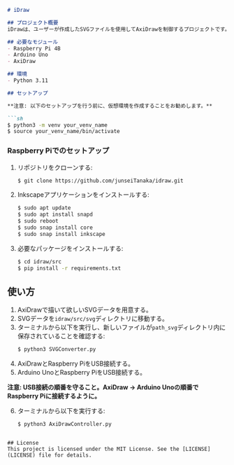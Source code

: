 ```markdown
# iDraw

## プロジェクト概要
iDrawは、ユーザーが作成したSVGファイルを使用してAxiDrawを制御するプロジェクトです。

## 必要なモジュール
- Raspberry Pi 4B
- Arduino Uno
- AxiDraw

## 環境
- Python 3.11

## セットアップ

**注意: 以下のセットアップを行う前に、仮想環境を作成することをお勧めします。**

```sh
$ python3 -m venv your_venv_name
$ source your_venv_name/bin/activate
```

### Raspberry Piでのセットアップ

1. リポジトリをクローンする:
    ```sh
    $ git clone https://github.com/junseiTanaka/idraw.git
    ```

2. Inkscapeアプリケーションをインストールする:
    ```sh
    $ sudo apt update
    $ sudo apt install snapd
    $ sudo reboot
    $ sudo snap install core
    $ sudo snap install inkscape
    ```

3. 必要なパッケージをインストールする:
    ```sh
    $ cd idraw/src
    $ pip install -r requirements.txt
    ```

## 使い方

1. AxiDrawで描いて欲しいSVGデータを用意する。
2. SVGデータを`idraw/src/svg`ディレクトリに移動する。
3. ターミナルから以下を実行し、新しいファイルが`path_svg`ディレクトリ内に保存されていることを確認する:
    ```sh
    $ python3 SVGConverter.py
    ```
4. AxiDrawとRaspberry PiをUSB接続する。
5. Arduino UnoとRaspberry PiをUSB接続する。

**注意: USB接続の順番を守ること。AxiDraw → Arduino Unoの順番でRaspberry Piに接続するように。**

6. ターミナルから以下を実行する:
    ```sh
    $ python3 AxiDrawController.py
    ```
```

## License
This project is licensed under the MIT License. See the [LICENSE](LICENSE) file for details.
```

